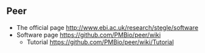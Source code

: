 ## Peer

* The official page http://www.ebi.ac.uk/research/stegle/software
* Software page https://github.com/PMBio/peer/wiki
    * Tutorial https://github.com/PMBio/peer/wiki/Tutorial
